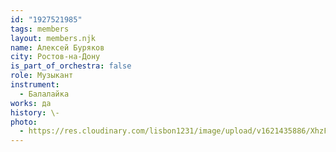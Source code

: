 ```yaml
---
id: "1927521985"
tags: members
layout: members.njk
name: Алексей Буряков
city: Ростов-на-Дону
is_part_of_orchestra: false
role: Музыкант
instrument:
  - Балалайка
works: да
history: \-
photo:
  - https://res.cloudinary.com/lisbon1231/image/upload/v1621435886/XhzFiJB1G6g_ygnggs.jpg
---
```

